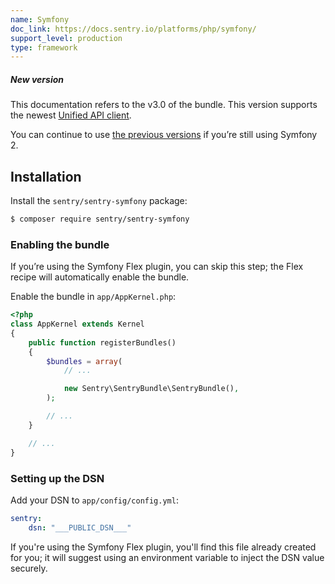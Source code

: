 ```yaml
---
name: Symfony
doc_link: https://docs.sentry.io/platforms/php/symfony/
support_level: production
type: framework
---
```

<div class="alert alert-warning" role="alert"><h5 class="no_toc">New version</h5><div class="alert-body content-flush-bottom"> <p>This documentation refers to the v3.0 of the bundle. This version supports the newest <a href="/platforms/php/">Unified API client</a>.</p>  <p>You can continue to use <a href="/clients/php/integrations/#symfony-2">the previous versions</a> if you’re still using Symfony 2.</p> </div>
</div>


## Installation

Install the `sentry/sentry-symfony` package:

```bash
$ composer require sentry/sentry-symfony
```

### Enabling the bundle

<div class="alert" role="alert"><div class="alert-body content-flush-bottom"><p>If you’re using the Symfony Flex plugin, you can skip this step; the Flex recipe will automatically enable the bundle.</p> </div>
</div>

Enable the bundle in `app/AppKernel.php`:

```php
<?php
class AppKernel extends Kernel
{
    public function registerBundles()
    {
        $bundles = array(
            // ...

            new Sentry\SentryBundle\SentryBundle(),
        );

        // ...
    }

    // ...
}
```

### Setting up the DSN
Add your DSN to `app/config/config.yml`:

```yaml
sentry:
    dsn: "___PUBLIC_DSN___"
```

If you're using the Symfony Flex plugin, you'll find this file already created for you; it will suggest using an environment variable to inject the DSN value securely.
